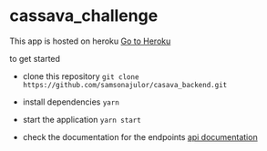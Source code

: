 # cassava_challenge

This app is hosted on heroku
[Go to Heroku](https://casava-backend.herokuapp.com/)

to get started

- clone this repository
`git clone https://github.com/samsonajulor/casava_backend.git`

- install dependencies
`yarn`

- start the application
`yarn start`

- check the documentation for the endpoints
[api documentation](https://documenter.getpostman.com/view/18357475/2s7YmrjmPf)